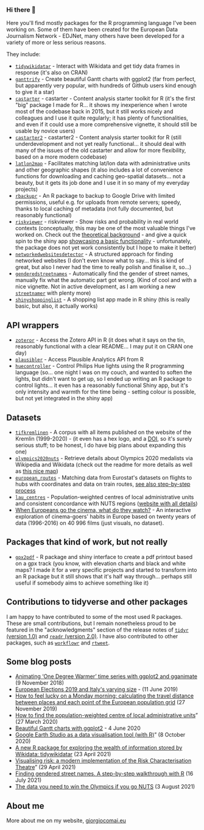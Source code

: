 ### Hi there 👋

Here you'll find mostly packages for the R programming language I've been working on. Some of them have been created for the European Data Journalism Network - EDJNet, many others have been developed for a variety of more or less serious reasons.


They include:

- [`tidywikidatar`](https://github.com/EDJNet/tidywikidatar) - Interact with Wikidata and get tidy data frames in response (it's also on CRAN)
- [`ganttrify`](https://github.com/giocomai/ganttrify) - Create beautiful Gantt charts with ggplot2 (far from perfect, but apparently very popular, with hundreds of Github users kind enough to give it a star)
- [`castarter`](https://github.com/giocomai/castarter) - castarter - Content analysis starter toolkit for R (it's the first "big" package I made for R... it shows my inexperience when I wrote most of the codebase back in 2015, but it still works nicely and colleagues and I use it quite regularly; it has plenty of functionalities, and even if it could use a more comprehensive vignette, it should still be usable by novice users)
- [`castarter2`](https://github.com/giocomai/castarter2) - castarter2 - Content analysis starter toolkit for R (still underdevelopment and not yet really functional... it should deal with many of the issues of the old castarter and allow for more flexibility, based on a more modern codebase)
- [`latlon2map`](https://github.com/giocomai/latlon2map) - Facilitates matching lat/lon data with administrative units and other geographic shapes (it also includes a lot of convenience functions for downloading and caching geo-spatial datasets... not a beauty, but it gets its job done and I use it in so many of my everyday projects)
- [`rbackupr`](https://github.com/giocomai/rbackupr) - An R package to backup to Google Drive with limited permissions, useful e.g. for uploads from remote servers; speedy, thanks to local caching of metadata (not fully documented, but reasonably functional)
- [`riskviewer`](https://github.com/EDJNet/riskviewer) - riskviewer - Show risks and probability in real world contexts (conceptually, this may be one of the most valuable things I've worked on. Check out the [theoretical background](https://edjnet.github.io/riskviewer/articles/introduction.html) - and give a quick spin to the shiny app [showcasing a basic functionality](https://riskviewer.europeandatajournalism.eu/) - unfortunately, the package does not yet work consistently but I hope to make it better)
- [`networkedwebsitesdetector`](https://github.com/giocomai/networkedwebsitesdetector) -  A structured approach for finding networked websites (I don't even know what to say... this is kind of great, but also I never had the time to really polish and finalise it, so...)
- [`genderedstreetnames`](https://github.com/giocomai/genderedstreetnames) - Automatically find the gender of street names, manually fix what the automatic part got wrong. (Kind of cool and with a nice vignette. Not in active development, as I am working a new [`streetnamer`](https://github.com/giocomai/streetnamer) with plenty more)
- [`shinyshoppinglist`](https://github.com/giocomai/shinyshoppinglist) - A shopping list app made in R shiny (this is really basic, but also, it actually works)

## API wrappers

- [`zoteror`](https://github.com/giocomai/zoteror) -  Access the Zotero API in R (it does what it says on the tin, reasonably functional with a clear README... I may put it on CRAN one day)
- [`plausibler`](https://github.com/giocomai/plausibler) - Access Plausible Analytics API from R 
- [`huecontroller`](https://github.com/giocomai/huecontroller) - Control Philips Hue lights using the R programming language (so... one night I was on my couch, and wanted to soften the lights, but didn't want to get up, so I ended up writing an R package to control lights... it even has a reasonably functional Shiny app, but it's only intensity and warmth for the time being - setting colour is possible, but not yet integrated in the shiny app)


## Datasets

- [`tifkremlinen`](https://github.com/giocomai/tifkremlinen) - A corpus with all items published on the website of the Kremlin (1999-2020) - (it even has a hex logo, and a [DOI](https://discuss-data.net/dataset/5eb1481e-ae89-45bf-9c88-03574910730a/), so it's surely serious stuff; to be honest, I do have big plans about expanding this one)
- [`olympics2020nuts`](https://github.com/EDJNet/olympics2020nuts`) - Retrieve details about Olympics 2020 medalists via Wikipedia and Wikidata (check out the readme for more details as well as [this nice map](https://edjnet.github.io/olympics2020nuts/medalists_map.html))
- [`european_routes`](https://github.com/EDJNet/european_routes) - Matching data from Eurostat's datasets on flights to hubs with coordinates and data on train routes, [see also step-by-step process](https://edjnet.github.io/european_routes/)
- [`lau_centres`](https://github.com/EDJNet/lau_centres) -  Population-weighted centres of local administrative units and consistent concordance with NUTS regions ([website with all details](https://edjnet.github.io/lau_centres/))
- [When Europeans go the cinema, what do they watch?](https://datavis.europeandatajournalism.eu/obct/giocomai/2018-04-EuropeanCinema/) - An interactive exploration of cinema-goers' habits in Europe based on twenty years of data (1996-2016) on 40 996 films (just visuals, no dataset).


## Packages that kind of work, but not really
- [`gpx2pdf`](https://github.com/giocomai/gpx2pdf) - R package and shiny interface to create a pdf printout based on a gpx track (you know, with elevation charts and black and white maps? I made it for a very specific projects and started to transform into an R package but it still shows that it's half way through... perhaps still useful if somebody aims to achieve something like it)

## Contributions to tidyverse and other packages

I am happy to have contributed to some of the most used R packages. These are small contributions, but I remain nonetheless proud to be featured in the "acknowledgments" section of the release notes of [`tidyr` (version 1.0)](https://www.tidyverse.org/blog/2019/09/tidyr-1-0-0/#thanks) and [`readr` (version 2.0)](https://www.tidyverse.org/blog/2021/07/readr-2-0-0/#acknowledgements). I have also contributed to other packages, such as [`workflowr`](https://github.com/workflowr/workflowr) and [`rtweet`](https://github.com/ropensci/rtweet/pull/378).

## Some blog posts

- [Animating ‘One Degree Warmer’ time series with ggplot2 and gganimate](https://medium.com/european-data-journalism-network/animating-one-degree-warmer-time-series-with-ggplot2-and-gganimate-7460862fcd7e) (9 November 2018)
- [European Elections 2019 and Italy's varying size](https://medium.com/european-data-journalism-network/european-elections-2019-and-italys-varying-size-fb4ed07d4ff6) - (11 June 2019)
- [How to feel lucky on a Monday morning: calculating the travel distance between places and each point of the European population grid](https://medium.com/european-data-journalism-network/how-to-feel-lucky-on-a-monday-morning-b73f4235320d) (27 November 2019)
- [How to find the population-weighted centre of local administrative units](https://medium.com/european-data-journalism-network/how-to-find-the-population-weighted-centre-of-local-administrative-units-a0d198fc91f7)” (27 March 2020)
- [Beautiful Gantt charts with ggplot2](https://medium.com/european-data-journalism-network/beautiful-gantt-charts-with-ggplot2-80ccd8c2c788) - 4 June 2020
- [Google Earth Studio as a data visualisation tool (with R)](https://medium.com/european-data-journalism-network/google-earth-studio-as-a-data-visualisation-tool-with-r-9501ddd6869)” (8 October 2020)
- [A new R package for exploring the wealth of information stored by Wikidata: tidywikidatar](https://medium.com/european-data-journalism-network/a-new-r-package-for-exploring-the-wealth-of-information-stored-by-wikidata-fe85e82b6440) (23 April 2021)
- [Visualising risk: a modern implementation of the Risk Characterisation Theatre](https://medium.com/european-data-journalism-network/visualising-risk-a-modern-implementation-of-the-risk-characterization-theatre-2ea860fe08e7)” (29 April 2021)
- [Finding gendered street names. A step-by-step walkthrough with R](https://medium.com/european-data-journalism-network/finding-gendered-street-names-a-step-by-step-walkthrough-with-r-7608c2d36a77) (16 July 2021)
- [The data you need to win the Olympics if you go NUTS](https://medium.com/european-data-journalism-network/the-data-you-need-to-win-the-olympics-if-you-go-nuts-6d03b9df34e6) (3 August 2021)


## About me

More about me on my website, [giorgiocomai.eu](https://giorgiocomai.eu/)
